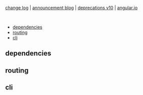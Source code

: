 
[change log](https://github.com/angular/angular/blob/master/CHANGELOG.md#1000-2020-06-24) |
[announcement blog](https://blog.angular.io/version-10-of-angular-now-available-78960babd41) |
[deprecations v10](https://v10.angular.io/guide/deprecations) |
[angular.io](https://v10.angular.io/docs)

<br>

* [dependencies](#dependencies)
* [routing](#routing)
* [cli](#cli)


## dependencies



## routing


## cli
